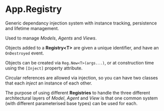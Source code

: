 ﻿# App.Registry

Generic dependancy injection system with instance tracking, persistence and lifetime management.

Used to manage *Models*, *Agents* and *Views*.

Objects added to a **Registry\<T\>** are given a unique identifier, and have an `OnDestroyed` event.

Objects can be created via `Reg.New<T>(args...)`, or at construction time using the `[Inject]` property attribute.
 
Circular references are allowed via injection, so you can have two classes that each *inject* an instance of each other.

The purpose of using different **Registries** to handle the three different architectural layers of *Model*, *Agent* and *View* is that one common system (with different parameterised base types) can be used for each.
